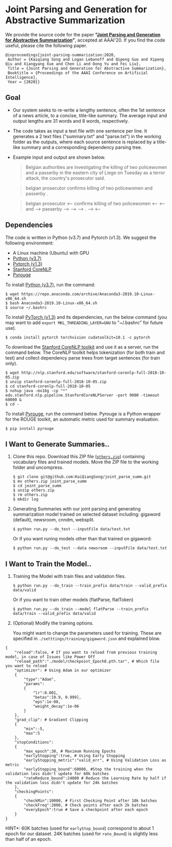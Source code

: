 # Joint Parsing and Generation for Abstractive Summarization

We provide the source code for the paper **"[Joint Parsing and Generation for Abstractive Summarization]()"**, accepted at AAAI'20. If you find the code useful, please cite the following paper. 

    @inproceedings{joint-parsing-summarization:2020,
     Author = {Kaiqiang Song and Logan Lebanoff and Qipeng Guo and Xipeng Qiu and Xiangyang Xue and Chen Li and Dong Yu and Fei Liu},
     Title = {Joint Parsing and Generation for Abstractive Summarization},
     Booktitle = {Proceedings of the AAAI Conference on Artificial Intelligence},
     Year = {2020}}

## Goal

* Our system seeks to re-write a lengthy sentence, often the 1st sentence of a news article, to a concise, title-like summary. The average input and output lengths are 31 words and 8 words, respectively. 

* The code takes as input a text file with one sentence per line. It generates a 2 text files ("summary.txt" and "parse.txt") in the working folder as the outputs, where each source sentence is replaced by a title-like summary and a corresponding dependency parsing tree.

* Example input and output are shown below. 
  > Belgian authorities are investigating the killing of two policewomen and a passerby in the eastern city of Liege on Tuesday as a terror attack, the country's prosecutor said.

  > belgian prosecutor confirms killing of two policewomen and passerby .

  > belgian prosecutor <-- confirms killing of two policewomen <-- <-- and --> passerby --> --> --> . --> <-- 


## Dependencies

The code is written in Python (v3.7) and Pytorch (v1.3). We suggest the following environment:

* A Linux machine (Ubuntu) with GPU
* [Python (v3.7)](https://www.anaconda.com/download/)
* [Pytorch (v1.3)](https://pytorch.org/)
* [Stanford CoreNLP](https://stanfordnlp.github.io/CoreNLP)
* [Pyrouge](https://pypi.org/project/pyrouge/)

To install [Python (v3.7)](https://www.anaconda.com/download/), run the command:
```
$ wget https://repo.anaconda.com/archive/Anaconda3-2019.10-Linux-x86_64.sh
$ bash Anaconda3-2019.10-Linux-x86_64.sh
$ source ~/.bashrc
```

To install [PyTorch (v1.3)](https://pytorch.org/) and its dependencies, run the below command (you may want to add `export MKL_THREADING_LAYER=GNU` to "~/.bashrc" for future use).
```
$ conda install pytorch torchvision cudatoolkit=10.1 -c pytorch
```

To download the [Stanford CoreNLP toolkit](https://stanfordnlp.github.io/CoreNLP) and use it as a server, run the command below. The CoreNLP toolkit helps tokenization (for both train and test) and collect dependency parse trees from target sentences (for train only).
```
$ wget http://nlp.stanford.edu/software/stanford-corenlp-full-2018-10-05.zip
$ unzip stanford-corenlp-full-2018-10-05.zip
$ cd stanford-corenlp-full-2018-10-05
$ nohup java -mx16g -cp "*" edu.stanford.nlp.pipeline.StanfordCoreNLPServer -port 9000 -timeout 60000 &
$ cd -
```
To install [Pyrouge](https://pypi.org/project/pyrouge/), run the command below. Pyrouge is a Python wrapper for the ROUGE toolkit, an automatic metric used for summary evaluation.  
```
$ pip install pyrouge
```

## I Want to Generate Summaries..

1. Clone this repo. Download this ZIP  file ([`others.zip`](https://drive.google.com/file/d/1Ace-8hgwNBUORE06AZU3AesY4f4jXACL/view?usp=sharing)) containing vocabulary files and trained models. Move the ZIP file to the working folder and uncompress.
    ```
    $ git clone git@github.com:KaiQiangSong/joint_parse_summ.git
    $ mv others.zip joint_parse_summ
    $ cd joint_parse_summ
    $ unzip others.zip
    $ rm others.zip
    $ mkdir log
    ```

2. Generating Summaries with our joint parsing and generating summarization model trained on selected dataset including: gigaword (default), newsroom, cnndm, websplit.
    ```
    $ python run.py --do_test --inputFile data/test.txt
    ```
    Or if you want runing models other than that trained on gigaword:
    ```
    $ python run.py --do_test --data newsroom --inputFile data/test.txt
    ```
   
## I Want to Train the Model..
1. Training the Model with train files and validation files.
    ```
    $ python run.py --do_train --train_prefix data/train --valid_prefix data/valid
    ```
    Or if you want to train other models (flatParse, flatToken)
    ```
    $ python run.py --do_train --model flatParse --train_prefix data/train --valid_prefix data/valid
    ```

2. (Optional) Modify the training options.
    
    You might want to change the parameters used for training. These are specified in `./setttings/training/gigaword.json` and explained blow.
    
```
{
	"reload":false, # If you want to reload from previous training model, in case of Issues like Power Off
	"reload_path":"./model/checkpoint_Epoch8.pth.tar", # Which file you want to reload
	"optimizer": # Using Adam in our optimizer
	{
		"type":"Adam",
		"params":
		{
			"lr":0.001,
			"betas":[0.9, 0.999],
			"eps":1e-08,
			"weight_decay":1e-06
		}
	},
	"grad_clip": # Gradient Clipping
	{
		"min":-5,
		"max":5
	},
	"stopConditions":
	{
		"max_epoch":30, # Maximum Running Epochs
		"earlyStopping":true, # Using Early Stopping
		"earlyStopping_metric":"valid_err", # Using Validation Loss as metric 
		"earlyStopping_bound":60000, #Stop the training when the validation loss didn't update for 60k batches
		"rateReduce_bound":24000 # Reduce the Learning Rate by half if the validation loss didn't update for 24k batches 
	},
	"checkingPoints":
	{
		"checkMin":10000, # First Checking Point after 10k batches
		"checkFreq":2000, # Check points after each 2k batches
		"everyEpoch":true # Save a checkpoint after each epoch
	}
}
```

HINT*: 60K batches (used for `earlyStop_bound`) correspond to about 1 epoch for our dataset. 24K batches (used for `rate_Bound`) is slightly less than half of an epoch.